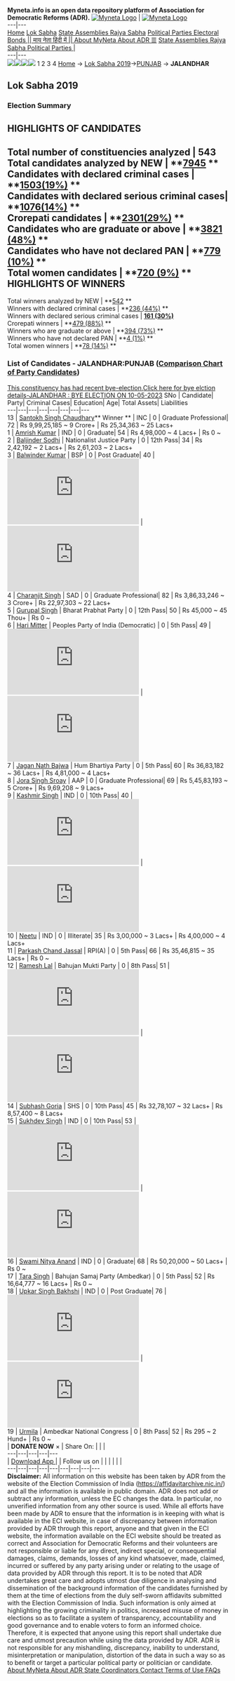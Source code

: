 **Myneta.info is an open data repository platform of Association for Democratic Reforms (ADR).**
[![Myneta Logo](https://www.myneta.info/lib/img/myneta-logo.png)](https://www.myneta.info/) | [![Myneta Logo](https://www.myneta.info/lib/img/adr-logo.png)](https://adrindia.org)  
---|---  
[Home](https://www.myneta.info/) [Lok Sabha](https://www.myneta.info/#ls "Lok Sabha") [ State Assemblies ](https://www.myneta.info/#sa "State Assemblies") [Rajya Sabha](https://www.myneta.info/#rs "Rajya Sabha") [Political Parties ](https://www.myneta.info/party "Political Parties") [ Electoral Bonds ](https://www.myneta.info/electoral_bonds "Electoral Bonds") [ || माय नेता हिंदी में || ](https://translate.google.co.in/translate?prev=hp&hl=en&js=y&u=www.myneta.info&sl=en&tl=hi&history_state0=) [ About MyNeta ](https://adrindia.org/content/about-myneta) [ About ADR ](https://adrindia.org/about-adr/who-we-are) [☰](javascript:void\(0\))
[ State Assemblies ](https://www.myneta.info/#sa "State Assemblies") [ Rajya Sabha ](https://www.myneta.info/#rs "Rajya Sabha") [ Political Parties ](https://www.myneta.info/party "Political Parties")
|   
---|---  
![](https://www.myneta.info/lib/img/banner/banner-1.png)![](https://www.myneta.info/lib/img/banner/banner-2.png)![](https://www.myneta.info/lib/img/banner/banner-3.png)![](https://www.myneta.info/lib/img/banner/banner-4.png)
1  2  3  4 
[Home](https://www.myneta.info/) → [Lok Sabha 2019](https://www.myneta.info/LokSabha2019/)→[PUNJAB](https://www.myneta.info/LokSabha2019/index.php?action=show_constituencies&state_id=52) → **JALANDHAR**
### 
## Lok Sabha 2019
###  Election Summary 
HIGHLIGHTS OF CANDIDATES  
---  
Total number of constituencies analyzed |  543   
Total candidates analyzed by NEW | **[7945](https://www.myneta.info/LokSabha2019/index.php?action=summary&subAction=candidates_analyzed&sort=candidate#summary) **  
Candidates with declared criminal cases | **[1503(19%)](https://www.myneta.info/LokSabha2019/index.php?action=summary&subAction=crime&sort=candidate#summary) **  
Candidates with declared serious criminal cases| **[1076(14%)](https://www.myneta.info/LokSabha2019/index.php?action=summary&subAction=serious_crime&sort=candidate#summary) **  
Crorepati candidates | **[2301(29%)](https://www.myneta.info/LokSabha2019/index.php?action=summary&subAction=crorepati&sort=candidate#summary) **  
Candidates who are graduate or above | **[3821 (48%)](https://www.myneta.info/LokSabha2019/index.php?action=summary&subAction=education&sort=candidate#summary) **  
Candidates who have not declared PAN | **[779 (10%)](https://www.myneta.info/LokSabha2019/index.php?action=summary&subAction=without_pan&sort=candidate#summary) **  
Total women candidates | **[720 (9%)](https://www.myneta.info/LokSabha2019/index.php?action=summary&subAction=women_candidate&sort=candidate#summary) **  
HIGHLIGHTS OF WINNERS  
---  
Total winners analyzed by NEW | **[542](https://www.myneta.info/LokSabha2019/index.php?action=summary&subAction=winner_analyzed&sort=candidate#summary) **  
Winners with declared criminal cases | **[236 (44%)](https://www.myneta.info/LokSabha2019/index.php?action=summary&subAction=winner_crime&sort=candidate#summary) **  
Winners with declared serious criminal cases | **[161 (30%)](https://www.myneta.info/LokSabha2019/index.php?action=summary&subAction=winner_serious_crime&sort=candidate#summary)**  
Crorepati winners | **[479 (88%)](https://www.myneta.info/LokSabha2019/index.php?action=summary&subAction=winner_crorepati&sort=candidate#summary) **  
Winners who are graduate or above | **[394 (73%)](https://www.myneta.info/LokSabha2019/index.php?action=summary&subAction=winner_education&sort=candidate#summary) **  
Winners who have not declared PAN | **[4 (1%)](https://www.myneta.info/LokSabha2019/index.php?action=summary&subAction=winner_without_pan&sort=candidate#summary) **  
Total women winners | **[78 (14%)](https://www.myneta.info/LokSabha2019/index.php?action=summary&subAction=winner_women&sort=candidate#summary) **  
### List of Candidates - JALANDHAR:PUNJAB ([Comparison Chart of Party Candidates](https://www.myneta.info/LokSabha2019/comparisonchart.php?constituency_id=767))
[This constituency has had recent bye-election,Click here for bye elction details-JALANDHAR : BYE ELECTION ON 10-05-2023](https://www.myneta.info/LokSabha2019/index.php?action=show_candidates&constituency_id=1025)
SNo | Candidate| Party| Criminal Cases| Education| Age| Total Assets| Liabilities  
---|---|---|---|---|---|---|---  
13  | [Santokh Singh Chaudhary](https://www.myneta.info/LokSabha2019/candidate.php?candidate_id=13136)** Winner ** | INC | 0 | Graduate Professional| 72 | Rs 9,99,25,185 ~ 9 Crore+ | Rs 25,34,363 ~ 25 Lacs+  
1  | [Amrish Kumar](https://www.myneta.info/LokSabha2019/candidate.php?candidate_id=13557) | IND | 0 | Graduate| 54 | Rs 4,98,000 ~ 4 Lacs+ | Rs 0 ~   
2  | [Baljinder Sodhi](https://www.myneta.info/LokSabha2019/candidate.php?candidate_id=13551) | Nationalist Justice Party | 0 | 12th Pass| 34 | Rs 2,42,192 ~ 2 Lacs+ | Rs 2,61,203 ~ 2 Lacs+  
3  | [Balwinder Kumar](https://www.myneta.info/LokSabha2019/candidate.php?candidate_id=13552) | BSP | 0 | Post Graduate| 40 | ![](https://myneta.info/image_v2.php?myneta_folder=LokSabha2019&candidate_id=13552&col=ta) | ![](https://myneta.info/image_v2.php?myneta_folder=LokSabha2019&candidate_id=13552&col=lia)  
4  | [Charanjit Singh](https://www.myneta.info/LokSabha2019/candidate.php?candidate_id=13138) | SAD | 0 | Graduate Professional| 82 | Rs 3,86,33,246 ~ 3 Crore+ | Rs 22,97,303 ~ 22 Lacs+  
5  | [Gurupal Singh](https://www.myneta.info/LokSabha2019/candidate.php?candidate_id=13942) | Bharat Prabhat Party | 0 | 12th Pass| 50 | Rs 45,000 ~ 45 Thou+ | Rs 0 ~   
6  | [Hari Mitter](https://www.myneta.info/LokSabha2019/candidate.php?candidate_id=13548) | Peoples Party of India (Democratic) | 0 | 5th Pass| 49 | ![](https://myneta.info/image_v2.php?myneta_folder=LokSabha2019&candidate_id=13548&col=ta) | ![](https://myneta.info/image_v2.php?myneta_folder=LokSabha2019&candidate_id=13548&col=lia)  
7  | [Jagan Nath Bajwa](https://www.myneta.info/LokSabha2019/candidate.php?candidate_id=13558) | Hum Bhartiya Party | 0 | 5th Pass| 60 | Rs 36,83,182 ~ 36 Lacs+ | Rs 4,81,000 ~ 4 Lacs+  
8  | [Jora Singh Sroay](https://www.myneta.info/LokSabha2019/candidate.php?candidate_id=13137) | AAP | 0 | Graduate Professional| 69 | Rs 5,45,83,193 ~ 5 Crore+ | Rs 9,69,208 ~ 9 Lacs+  
9  | [Kashmir Singh](https://www.myneta.info/LokSabha2019/candidate.php?candidate_id=13547) | IND | 0 | 10th Pass| 40 | ![](https://myneta.info/image_v2.php?myneta_folder=LokSabha2019&candidate_id=13547&col=ta) | ![](https://myneta.info/image_v2.php?myneta_folder=LokSabha2019&candidate_id=13547&col=lia)  
10  | [Neetu](https://www.myneta.info/LokSabha2019/candidate.php?candidate_id=13556) | IND | 0 | Illiterate| 35 | Rs 3,00,000 ~ 3 Lacs+ | Rs 4,00,000 ~ 4 Lacs+  
11  | [Parkash Chand Jassal](https://www.myneta.info/LokSabha2019/candidate.php?candidate_id=13554) | RPI(A) | 0 | 5th Pass| 66 | Rs 35,46,815 ~ 35 Lacs+ | Rs 0 ~   
12  | [Ramesh Lal](https://www.myneta.info/LokSabha2019/candidate.php?candidate_id=13550) | Bahujan Mukti Party | 0 | 8th Pass| 51 | ![](https://myneta.info/image_v2.php?myneta_folder=LokSabha2019&candidate_id=13550&col=ta) | ![](https://myneta.info/image_v2.php?myneta_folder=LokSabha2019&candidate_id=13550&col=lia)  
14  | [Subhash Goria](https://www.myneta.info/LokSabha2019/candidate.php?candidate_id=13141) | SHS | 0 | 10th Pass| 45 | Rs 32,78,107 ~ 32 Lacs+ | Rs 8,57,400 ~ 8 Lacs+  
15  | [Sukhdev Singh](https://www.myneta.info/LokSabha2019/candidate.php?candidate_id=13549) | IND | 0 | 10th Pass| 53 | ![](https://myneta.info/image_v2.php?myneta_folder=LokSabha2019&candidate_id=13549&col=ta) | ![](https://myneta.info/image_v2.php?myneta_folder=LokSabha2019&candidate_id=13549&col=lia)  
16  | [Swami Nitya Anand](https://www.myneta.info/LokSabha2019/candidate.php?candidate_id=13553) | IND | 0 | Graduate| 68 | Rs 50,20,000 ~ 50 Lacs+ | Rs 0 ~   
17  | [Tara Singh](https://www.myneta.info/LokSabha2019/candidate.php?candidate_id=13140) | Bahujan Samaj Party (Ambedkar) | 0 | 5th Pass| 52 | Rs 16,64,777 ~ 16 Lacs+ | Rs 0 ~   
18  | [Upkar Singh Bakhshi](https://www.myneta.info/LokSabha2019/candidate.php?candidate_id=13555) | IND | 0 | Post Graduate| 76 | ![](https://myneta.info/image_v2.php?myneta_folder=LokSabha2019&candidate_id=13555&col=ta) | ![](https://myneta.info/image_v2.php?myneta_folder=LokSabha2019&candidate_id=13555&col=lia)  
19  | [Urmila](https://www.myneta.info/LokSabha2019/candidate.php?candidate_id=13139) | Ambedkar National Congress | 0 | 8th Pass| 52 | Rs 295 ~ 2 Hund+ | Rs 0 ~   
|  **DONATE NOW** × |  Share On:  | [](https://api.whatsapp.com/send?text=https%3A%2F%2Fmyneta.info%2Fpunjab2022%2Findex.php%3Faction%3Dshow_constituencies%26state_id%3D19) | [](https://www.facebook.com/sharer/sharer.php?u=https%3A%2F%2Fmyneta.info%2Fpunjab2022%2Findex.php%3Faction%3Dshow_constituencies%26state_id%3D19) | [](https://twitter.com/share?url=https%3A%2F%2Fmyneta.info%2Fpunjab2022%2Findex.php%3Faction%3Dshow_constituencies%26state_id%3D19)  
---|---|---|---|---  
| [ Download App ](https://play.google.com/store/apps/details?id=com.webrosoft.myneta1&pcampaignid=pcampaignidMKT-Other-global-all-co-prtnr-py-PartBadge-Mar2515-1) | [](https://play.google.com/store/apps/details?id=com.webrosoft.myneta1&pcampaignid=pcampaignidMKT-Other-global-all-co-prtnr-py-PartBadge-Mar2515-1) |  Follow us on  | [](https://www.facebook.com/adrindia.org/) | [](https://twitter.com/adrspeaks) | [](https://groups.google.com/g/national-election-watch?hl=en&pli=1) | [](https://www.instagram.com/adrspeaks/) | [](https://www.youtube.com/user/adrspeaks) | [](https://sharechat.com/profile/adrspeaks)  
---|---|---|---|---|---|---|---|---  
**Disclaimer:** All information on this website has been taken by ADR from the website of the Election Commission of India (https://affidavitarchive.nic.in/) and all the information is available in public domain. ADR does not add or subtract any information, unless the EC changes the data. In particular, no unverified information from any other source is used. While all efforts have been made by ADR to ensure that the information is in keeping with what is available in the ECI website, in case of discrepancy between information provided by ADR through this report, anyone and that given in the ECI website, the information available on the ECI website should be treated as correct and Association for Democratic Reforms and their volunteers are not responsible or liable for any direct, indirect special, or consequential damages, claims, demands, losses of any kind whatsoever, made, claimed, incurred or suffered by any party arising under or relating to the usage of data provided by ADR through this report. It is to be noted that ADR undertakes great care and adopts utmost due diligence in analysing and dissemination of the background information of the candidates furnished by them at the time of elections from the duly self-sworn affidavits submitted with the Election Commission of India. Such information is only aimed at highlighting the growing criminality in politics, increased misuse of money in elections so as to facilitate a system of transparency, accountability and good governance and to enable voters to form an informed choice. Therefore, it is expected that anyone using this report shall undertake due care and utmost precaution while using the data provided by ADR. ADR is not responsible for any mishandling, discrepancy, inability to understand, misinterpretation or manipulation, distortion of the data in such a way so as to benefit or target a particular political party or politician or candidate. 
[ About MyNeta ](https://adrindia.org/content/about-myneta) [ About ADR ](https://adrindia.org/about-adr/who-we-are) [ State Coordinators ](https://adrindia.org/about-adr/state-coordinators) [ Contact ](https://adrindia.org/contact-us) [ Terms of Use ](https://adrindia.org/content/adr-terms-use) [ FAQs ](https://adrindia.org/content/faqs)
